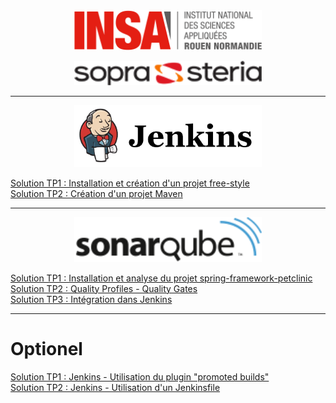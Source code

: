 <center><img src="images/logo_insa.png" alt="drawing" width="300"/>

<img src="images/logo_sopra_steria.png" alt="drawing" width="300"/></center>

----------


<center><img src="images/jenkins.png" width="300"/></center>

[Solution TP1 : Installation et création d'un projet free-style](JENKINS_solution.md "Ouvrir le TP1 Jenkins")   
[Solution TP2 : Création d'un projet Maven](JENKINS1_solution.md "Ouvrir le TP2 Jenkins")    


----------


<center><img src="images/sonarqube.png" width="300"/></center>

[Solution TP1 : Installation et analyse du projet spring-framework-petclinic](SONAR_solution.md "Ouvrir le TP1 Sonarqube")   
[Solution TP2 : Quality Profiles - Quality Gates](SONAR1_solution.md "Ouvrir le TP2 Sonarqube")   
[Solution TP3 : Intégration dans Jenkins](SONAR2_solution.md "Ouvrir le TP3 Sonarqube") 



----------

# Optionel

[Solution TP1 : Jenkins - Utilisation du plugin "promoted builds"](OPTION1_solution.md "Ouvrir le TP1 Optionel")  
[Solution TP2 : Jenkins - Utilisation d'un Jenkinsfile](OPTION2_solution.md "Ouvrir le TP2 Optionel")  

 
